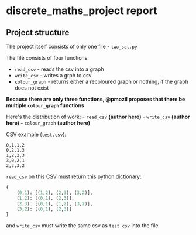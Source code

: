 # discrete_maths_project report

## Project structure
The project itself consists of only one file - `two_sat.py`

The file consists of four functions:
- `read_csv` - reads the csv into a graph
- `write_csv` - writes a grph to csv
- `colour_graph` - returns either a recoloured graph or nothing, if the graph does not exist

**Because there are only three functions, @pmozil proposes that there be 
multiple `colour_graph` functions**

Here's the distribution of work:
    - `read_csv` **(author here)**
    - `write_csv` **(author here)**
    - `colour_graph` **(author here)**

CSV example (`test.csv`):
```
0,1,1,2
0,2,1,3
1,2,2,3
3,0,2,1
2,3,3,2
```

`read_csv` on this CSV must return this python dictionary:
```python
{
    (0,1): [(1,2), (2,3), (3,2)],
    (1,2): [(0,1), (2,3)],
    (2,3): [(0,1), (1,2), (3,2)],
    (3,2): [(0,1), (2,3)]
}
```

and `write_csv` must write the same csv as `test.csv` into the file
